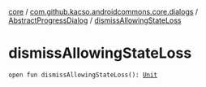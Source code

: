 [core](../../index.md) / [com.github.kacso.androidcommons.core.dialogs](../index.md) / [AbstractProgressDialog](index.md) / [dismissAllowingStateLoss](./dismiss-allowing-state-loss.md)

# dismissAllowingStateLoss

`open fun dismissAllowingStateLoss(): `[`Unit`](https://kotlinlang.org/api/latest/jvm/stdlib/kotlin/-unit/index.html)